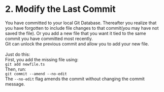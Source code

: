 # 2. Modify the Last Commit

You have committed to your local Git Database. Thereafter you realize that you have forgotten to include file changes to that commit(you may have not saved the file). Or you add a new file that you want it tied to the same commit you have committed most recently.
<br>
Git can unlock the previous commit and allow you to add your new file.
<br>
<br>
Just do this:
<br>
First, you add the missing file using:<br>
   `git add newfile.ts`
<br>
Then, run:
<br>
   `git commit --amend --no-edit`<br>
The `--no-edit` flag amends the commit without changing the commit message.

